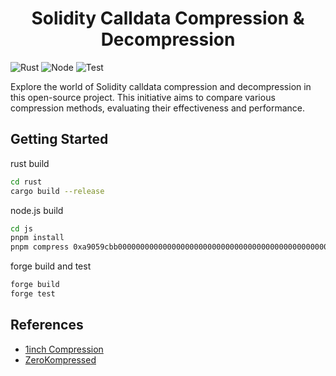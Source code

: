 # <h1 align="center"> Solidity Calldata Compression & Decompression </h1>

![Rust](https://github.com/coolcode/solidity-compression-decompression/actions/workflows/rust.yml/badge.svg)
![Node](https://github.com/coolcode/solidity-compression-decompression/actions/workflows/node.yml/badge.svg)
![Test](https://github.com/coolcode/solidity-compression-decompression/actions/workflows/test.yml/badge.svg)

Explore the world of Solidity calldata compression and decompression in this open-source project. This initiative aims to compare various compression methods, evaluating their effectiveness and performance.

## Getting Started

rust build

```sh
cd rust
cargo build --release
```

node.js build

```sh
cd js
pnpm install
pnpm compress 0xa9059cbb000000000000000000000000000000000000000000000000000000000000000b0000000000000000000000000000000000000000000000000de0b6b3a7640000
```

forge build and test

```sh
forge build
forge test
```

## References

- [1inch Compression](https://github.com/1inch/calldata-compressor)
- [ZeroKompressed](https://github.com/clabby/op-kompressor)